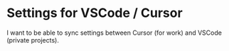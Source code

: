 # Settings for VSCode / Cursor
I want to be able to sync settings between Cursor (for work) and VSCode (private projects).
